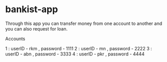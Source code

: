 # bankist-app
Through this app you can transfer money from one account to another and you can also request for loan.

Accounts

1 : userID - rkm , password - 1111
2 : userID - mn , password - 2222
3 : userID - abn , password - 3333
4 : userID - pkr , password - 4444
